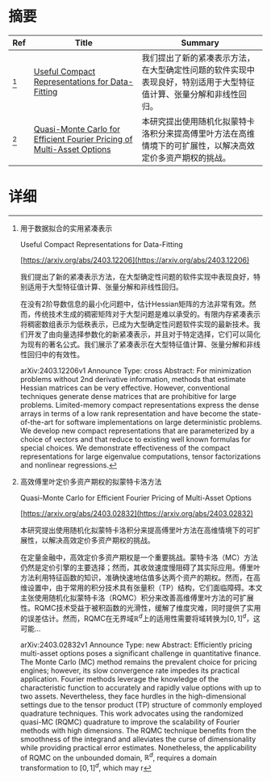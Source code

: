 # 摘要

| Ref | Title | Summary |
| --- | --- | --- |
| [^1] | [Useful Compact Representations for Data-Fitting](https://arxiv.org/abs/2403.12206) | 我们提出了新的紧凑表示方法，在大型确定性问题的软件实现中表现良好，特别适用于大型特征值计算、张量分解和非线性回归。 |
| [^2] | [Quasi-Monte Carlo for Efficient Fourier Pricing of Multi-Asset Options](https://arxiv.org/abs/2403.02832) | 本研究提出使用随机化拟蒙特卡洛积分来提高傅里叶方法在高维情境下的可扩展性，以解决高效定价多资产期权的挑战。 |

# 详细

[^1]: 用于数据拟合的实用紧凑表示

    Useful Compact Representations for Data-Fitting

    [https://arxiv.org/abs/2403.12206](https://arxiv.org/abs/2403.12206)

    我们提出了新的紧凑表示方法，在大型确定性问题的软件实现中表现良好，特别适用于大型特征值计算、张量分解和非线性回归。

    

    在没有2阶导数信息的最小化问题中，估计Hessian矩阵的方法非常有效。然而，传统技术生成的稠密矩阵对于大型问题是难以承受的。有限内存紧凑表示将稠密数组表示为低秩表示，已成为大型确定性问题软件实现的最新技术。我们开发了由向量选择参数化的新紧凑表示，并且对于特定选择，它们可以简化为现有的著名公式。我们展示了紧凑表示在大型特征值计算、张量分解和非线性回归中的有效性。

    arXiv:2403.12206v1 Announce Type: cross  Abstract: For minimization problems without 2nd derivative information, methods that estimate Hessian matrices can be very effective. However, conventional techniques generate dense matrices that are prohibitive for large problems. Limited-memory compact representations express the dense arrays in terms of a low rank representation and have become the state-of-the-art for software implementations on large deterministic problems. We develop new compact representations that are parameterized by a choice of vectors and that reduce to existing well known formulas for special choices. We demonstrate effectiveness of the compact representations for large eigenvalue computations, tensor factorizations and nonlinear regressions.
    
[^2]: 高效傅里叶定价多资产期权的拟蒙特卡洛方法

    Quasi-Monte Carlo for Efficient Fourier Pricing of Multi-Asset Options

    [https://arxiv.org/abs/2403.02832](https://arxiv.org/abs/2403.02832)

    本研究提出使用随机化拟蒙特卡洛积分来提高傅里叶方法在高维情境下的可扩展性，以解决高效定价多资产期权的挑战。

    

    在定量金融中，高效定价多资产期权是一个重要挑战。蒙特卡洛（MC）方法仍然是定价引擎的主要选择；然而，其收敛速度慢阻碍了其实际应用。傅里叶方法利用特征函数的知识，准确快速地估值多达两个资产的期权。然而，在高维设置中，由于常用的积分技术具有张量积（TP）结构，它们面临障碍。本文主张使用随机化拟蒙特卡洛（RQMC）积分来改善高维傅里叶方法的可扩展性。RQMC技术受益于被积函数的光滑性，缓解了维度灾难，同时提供了实用的误差估计。然而，RQMC在无界域$\mathbb{R}^d$上的适用性需要将域转换为$[0,1]^d$，这可能...

    arXiv:2403.02832v1 Announce Type: new  Abstract: Efficiently pricing multi-asset options poses a significant challenge in quantitative finance. The Monte Carlo (MC) method remains the prevalent choice for pricing engines; however, its slow convergence rate impedes its practical application. Fourier methods leverage the knowledge of the characteristic function to accurately and rapidly value options with up to two assets. Nevertheless, they face hurdles in the high-dimensional settings due to the tensor product (TP) structure of commonly employed quadrature techniques. This work advocates using the randomized quasi-MC (RQMC) quadrature to improve the scalability of Fourier methods with high dimensions. The RQMC technique benefits from the smoothness of the integrand and alleviates the curse of dimensionality while providing practical error estimates. Nonetheless, the applicability of RQMC on the unbounded domain, $\mathbb{R}^d$, requires a domain transformation to $[0,1]^d$, which may r
    

